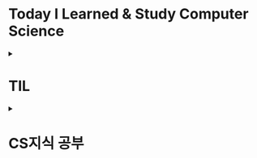 # Today I Learned & Study Computer Science

<details>
<summary><h1>TIL</h1></summary>
  
### 기록
#### 2024-03
- [2024-03-27 기록](https://github.com/pie0902/TIL/blob/main/Spring/Study%20Diary/2024-03-27%20TIL.md)
- [2024-03-28 기록](https://github.com/pie0902/TIL/blob/main/Spring/Study%20Diary/2024-03-28%20TIL.md)
- [2024-03-29 기록](https://github.com/pie0902/TIL/blob/main/Spring/Study%20Diary/2024-03-29%20TIL.md)
- [2024-03-31 기록](https://github.com/pie0902/TIL/blob/main/Spring/Study%20Diary/2024-03-31%20TIL.md)
#### 2024-04
- [2024-04-01 기록](https://github.com/pie0902/TIL/blob/main/Spring/Study%20Diary/2024-04-01%20TIL.md)
#### Spring Boot Practices
* Redis를 사용한 캐시/락
1. [Redis 캐싱으로 Spring Boot 애플리케이션 속도 향상시키기](https://github.com/pie0902/TIL/blob/main/Spring/SpringBootPractices/Redis%20%EC%BA%90%EC%8B%B1%EC%9C%BC%EB%A1%9C%20Spring%20Boot%20%EC%95%A0%ED%94%8C%EB%A6%AC%EC%BC%80%EC%9D%B4%EC%85%98%20%EC%86%8D%EB%8F%84%20%ED%96%A5%EC%83%81%EC%8B%9C%ED%82%A4%EA%B8%B0.md)
2. [Redis를 사용한 동시성 제어](https://github.com/pie0902/TIL/blob/main/Spring/SpringBootPractices/redis-lock/1.Redis%EB%A5%BC%20%EC%82%AC%EC%9A%A9%ED%95%9C%20%EB%8F%99%EC%8B%9C%EC%84%B1%20%EC%A0%9C%EC%96%B4.md)
3. [동시성 제어에서 겪은 문제 해결 과정](https://github.com/pie0902/TIL/blob/main/Spring/SpringBootPractices/redis-lock/2.%EB%8F%99%EC%8B%9C%EC%84%B1%20%EC%A0%9C%EC%96%B4%EC%97%90%EC%84%9C%20%EA%B2%AA%EC%9D%80%20%EB%AC%B8%EC%A0%9C%20%ED%95%B4%EA%B2%B0%20%EA%B3%BC%EC%A0%95.md)
4. [배포 환경을 위한 단일 Redis 인스턴스: AWS ElasticCache 활용법](https://github.com/pie0902/TIL/blob/main/Spring/SpringBootPractices/redis-lock/3.%EB%B0%B0%ED%8F%AC%20%ED%99%98%EA%B2%BD%EC%9D%84%20%EC%9C%84%ED%95%9C%20%EB%8B%A8%EC%9D%BC%20Redis%20%EC%9D%B8%EC%8A%A4%ED%84%B4%EC%8A%A4%3A%20AWS%20ElasticCache%20%ED%99%9C%EC%9A%A9%EB%B2%95.md)
5. [동시성 문제 해결을 위한 재고 관리 전략 수정](https://github.com/pie0902/TIL/blob/main/Spring/SpringBootPractices/redis-lock/4.%EB%8F%99%EC%8B%9C%EC%84%B1%20%EB%AC%B8%EC%A0%9C%20%ED%95%B4%EA%B2%B0%EC%9D%84%20%EC%9C%84%ED%95%9C%20%EC%9E%AC%EA%B3%A0%20%EA%B4%80%EB%A6%AC%20%EC%A0%84%EB%9E%B5%20%EC%88%98%EC%A0%95.md)
***********************************
- [쿼리 방식에 따른 전체조회 메서드 실행속도](https://github.com/pie0902/TIL/blob/main/Spring/SpringBootPractices/1.%EC%BF%BC%EB%A6%AC%20%EB%B0%A9%EC%8B%9D%EC%97%90%20%EB%94%B0%EB%A5%B8%20%EC%A0%84%EC%B2%B4%EC%A1%B0%ED%9A%8C%20%EB%A9%94%EC%84%9C%EB%93%9C%EC%9D%98%20%EC%8B%A4%ED%96%89%EC%86%8D%EB%8F%84.md)
- [Spring Data JPA를 활용한 리뷰 생성 로직 구현](https://github.com/pie0902/TIL/blob/main/Spring/SpringBootPractices/2.Spring%20Data%20JPA%EB%A5%BC%20%ED%99%9C%EC%9A%A9%ED%95%9C%20%EB%A6%AC%EB%B7%B0%20%EC%83%9D%EC%84%B1%20%EB%A1%9C%EC%A7%81%20%EA%B5%AC%ED%98%84.md)

#### Library
- Jackson
  * 2024-03-31 [Object Mapper](https://github.com/pie0902/TIL/blob/main/Spring/Library/Jackson/ObjectMapper.md)
</details>
<details>
<summary><h1>CS지식 공부</h1></summary>
  
## Web
#### NetWork
- [HTTP&HTTPS란?](https://github.com/pie0902/TIL/blob/main/Spring/Web/Network/HTTP%26HTTPS.md)
- [HTTP status code](https://github.com/pie0902/TIL/blob/main/Spring/Web/Network/HTTP_status_code.md)
- [OSI 7계층](https://github.com/pie0902/TIL/blob/main/Spring/Web/Network/OSI_7_%EA%B3%84%EC%B8%B5.md)
#### REST
- [REST API](https://github.com/pie0902/TIL/blob/main/Spring/Web/REST/REST_API.md)
## DataBase
#### Concurrency
- [동시성 제어](https://github.com/pie0902/TIL/blob/main/Spring/DataBase/Concurrency/%EB%8F%99%EC%8B%9C%EC%84%B1%20%EC%A0%9C%EC%96%B4.md)
- [Index](https://github.com/pie0902/TIL/blob/main/Spring/DataBase/index.md)

## Spring
#### Spring 기초 개념 정리
- [Spring MVC 기초 개념 정리](https://github.com/pie0902/TIL/blob/main/Spring/mvc/mvc.md)
- [Ioc&DI](https://github.com/pie0902/TIL/blob/main/Spring/Core_Concepts/IoC%26DI.md)
- [MVC의 생명주기](https://github.com/pie0902/TIL/blob/main/Spring/mvc/mvc%EC%9D%98%20%EC%83%9D%EB%AA%85%EC%A3%BC%EA%B8%B0.md)
</details>
